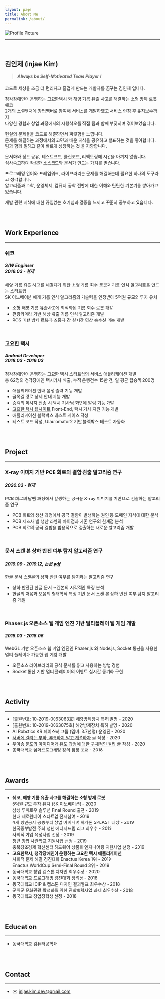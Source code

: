 ```yaml
---
layout: page
title: About Me
permalink: /about/
---
```


<img src="{{ site.baseurl }}/assets/profile.jpg" title="Profile Picture" class="profile">

<br/>

---

<br/>

## 김인제 (injae Kim)

> #### *Always be Self-Motivated Team Player !*

코드로 세상을 조금 더 편리하고 즐겁게 만드는 개발자를 꿈꾸는 김인제 입니다.

청각장애인이 운행하는 [고요한택시](http://www.goyohantaxi.com/) 와 해양 기름 유출 사고를 해결하는 소형 방제 로봇 [쉐코](http://sheco.co)<br/>2개의 소셜벤처에 창업멤버로 참여해 서비스를 개발하였고 서비스 런칭 후 유지보수까지<br/>다양한 경험과 창업 과정에서의 시행착오를 직접 팀과 함께 부딪히며 겪어보았습니다.

현실의 문제들을 코드로 해결하면서 짜릿함을 느낍니다.<br/>
문제를 해결하는 과정에서의 고민과 배운 지식을 공유하고 발표하는 것을 좋아합니다.<br/>
팀과 함께 일하고 같이 빠르게 성장하는 것 을 지향합니다.

문서화와 정보 공유, 테스트코드, 클린코드, 리팩토링에 시간을 아끼지 않습니다.<br/>
심사숙고하여 작성한 소스코드와 문서가 만드는 가치를 믿습니다.

프로그래밍 언어와 프레임워크, 라이브러리는 문제를 해결하는데 필요한 하나의 도구라고 생각합니다.<br/>
알고리즘과 수학, 운영체제, 컴퓨터 공학 전반에 대한 이해와 탄탄한 기본기를 쌓아가고 있습니다.

개발 관련 지식에 대한 끊임없는 호기심과 갈증을 느끼고 꾸준히 공부하고 있습니다.

<br/>

<br/>

## Work Experience

---

### 쉐코

##### S/W Engineer <br/>2019.03 - 현재

해양 기름 유출 사고를 해결하기 위한 소형 기름 회수 로봇과 기름 인식 알고리즘을 만드는 스타트업<br/>SK 이노베이션 에게 기름 인식 알고리즘의 기술력을 인정받아 5억원 규모의 투자 유치

- 소형 해양 기름 유출사고에 최적화된 기름 회수 로봇 개발
- 편광카메라 기반 해상 유출 기름 인식 알고리즘 개발
- ROS 기반 방제 로봇과 조종자 간 실시간 영상 송수신 기능 개발

<br/>

### 고요한 택시

##### Android Developer <br/>2018.03 - 2019.03

청각장애인이 운행하는 고요한 택시 스타트업의 서비스 애플리케이션 개발<br/>총 62명의 청각장애인 택시기사 배출, 누적 운행건수 15만 건, 일 평균 탑승객 200명

- 애플리케이션 안내 음성 출력 기능 개발
- 골목길 경로 상세 안내 기능 개발
- 승객의 메시지 전송 시 택시 기사님 화면에 알림 기능 개발
- [고요한 택시 웹사이트](http://www.goyohantaxi.com/) Front-End, 택시 기사 지원 기능 개발
- 애플리케이션 블랙박스 테스트 케이스 작성
- 테스트 코드 작성, UIautomator2 기반 블랙박스 테스트 자동화

<br/>

<br/>

## Project

---

### X-ray 이미지 기반 PCB 회로의 결함 검출 알고리즘 연구

##### 2020.03 - 현재

PCB 회로의 납땜 과정에서 발생하는 공극을 X-ray 이미지를 기반으로 검출하는 알고리즘 연구

- PCB 회로의 생산 과정에서 공극 결함이 발생하는 원인 등 도메인 지식에 대한 분석 
- PCB 제조사 별 생산 라인의 차이점과 기존 연구의 한계점 분석 
- PCB 회로의 공극 결합을 범용적으로 검출하는 새로운 알고리즘 개발

<br/>

### 문서 스캔 본 상하 반전 여부 탐지 알고리즘 연구

##### 2019.09 - 2019.12,  [논문.pdf](https://injae-kim.github.io/assets/about_me/2019-2학기_개별연구_최종보고서.pdf)

한글 문서 스캔본의 상하 반전 여부를 탐지하는 알고리즘 연구

- 상하 반전된 한글 문서 스캔본의 시각적인 특징 분석 
- 한글의 자음과 모음의 형태학적 특징 기반 문서 스캔 본 상하 반전 여부 탐지 알고리즘 개발

<br/>

### Phaser.js 오픈소스 웹 게임 엔진 기반 멀티플레이 웹 게임 개발

##### 2018.03 - 2018.06 

WebGL 기반 오픈소스 웹 게임 엔진인 Phaser.js 와 Node.js, Socket 통신을 사용한 멀티 플레이가 가능한 웹 게임 개발

- 오픈소스 라이브러리의 공식 문서를 읽고 사용하는 방법 경험
- Socket 통신 기반 멀티 플레이어의 이벤트 실시간 동기화 구현

<br/>

<br/>

## Activity

---

- [출원번호: 10-2019-0063063호] 해양방제장치 특허 발명 - 2020
- [출원번호: 10-2019-0063075호] 해양방제장치 특허 발명 - 2020
- AI Robotics KR 페이스북 그룹 (멤버: 3.7천명) 운영진 - 2020
- [서버에 걸리는 부하, 추측하지 말고 계측하자](https://injae-kim.github.io/dev/2020/07/09/how-to-check-single-server-load-average.html) 글 작성 - 2020
- [푸아송 분포의 아이디어와 유도 과정에 대한 구체적인 원리](https://injae-kim.github.io/dev/2020/07/17/easy-to-understand-poisson-distribution.html) 글 작성 - 2020
- 동국대학교 심화프로그래밍 강의 담당 조교 - 2018

<br/>

<br/>

## Awards

---

- **쉐코, 해양 기름 유출 사고를 해결하는 소형 방제 로봇**<br/>
  5억원 규모 투자 유치 (SK 이노베이션) - 2020<br/>
  삼성 투마로우 솔루션 Final Round 출전 - 2019<br/>
  현대 제로원데이 스타트업 전시참여 - 2019<br/>
  4개 항만공사 공동주최 창업 아이디어 해커톤 SPLASH 대상 - 2019<br/>
  한국중부발전 주최 청년 에너지드림 리그 최우수 - 2019<br/>
  사회적 기업 육성사업 선정 - 2019<br/>
  청년 창업 사관학교 지원사업 선정 - 2019<br/>
  충북창조경제 혁신센터 하드웨어 상품화 엔지니어링 지원사업 선정 - 2019
- **고요한택시, 청각장애인이 운행하는 고요한 택시 애플리케이션**<br/>
  사회적 문제 해결 경진대회 Enactus Korea 1위 - 2019<br/>
  Enactus WorldCup Semi-Final Round 3위 - 2019
- 동국대학교 창업 캡스톤 디자인 최우수상 - 2020
- 동국대학교 프로그래밍 경진대회 장려상 - 2018
- 동국대학교 ICIP & 캡스톤 디자인 결과발표 최우수상 - 2018
- 군위군 문화관광 활성화를 위한 관학협력사업 과제 최우수상 - 2018
- 동국대학교 창업장학생 선정 - 2018

<br/>

<br/>

## Education

---

- 동국대학교 컴퓨터공학과

<br/>

<br/>

## Contact

---

- ✉️ injae.kim.dev@gmail.com

<br/>

<br/>

